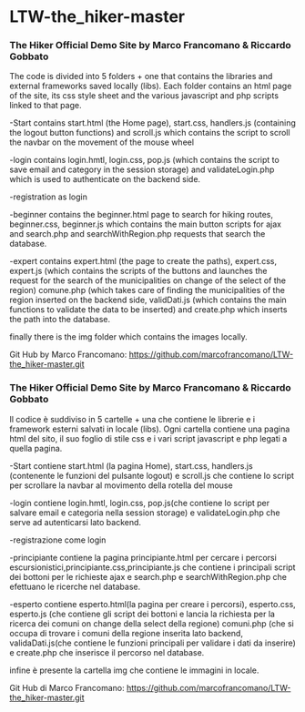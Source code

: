 # LTW-the_hiker-master

### The Hiker Official Demo Site by Marco Francomano &amp; Riccardo Gobbato

The code is divided into 5 folders + one that contains the libraries and external frameworks saved locally (libs). Each folder contains an html page of the site, its css style sheet and the various javascript and php scripts linked to that page.

-Start contains start.html (the Home page), start.css, handlers.js (containing the logout button functions) and scroll.js which contains the script to scroll the navbar on the movement of the mouse wheel

-login contains login.hmtl, login.css, pop.js (which contains the script to save email and category in the session storage) and validateLogin.php which is used to authenticate on the backend side.

-registration as login

-beginner contains the beginner.html page to search for hiking routes, beginner.css, beginner.js which contains the main button scripts for ajax and search.php and searchWithRegion.php requests that search the database.

-expert contains expert.html (the page to create the paths), expert.css, expert.js (which contains the scripts of the buttons and launches the request for the search of the municipalities on change of the select of the region) comune.php (which takes care of finding the municipalities of the region inserted on the backend side, validDati.js (which contains the main functions to validate the data to be inserted) and create.php which inserts the path into the database.

finally there is the img folder which contains the images locally.

Git Hub by Marco Francomano: https://github.com/marcofrancomano/LTW-the_hiker-master.git





### The Hiker Official Demo Site by Marco Francomano &amp; Riccardo Gobbato


Il codice è suddiviso in 5 cartelle + una che contiene le librerie e i framework esterni salvati in locale (libs).
Ogni cartella contiene una pagina html del sito, il suo foglio di stile css e i vari script javascript e php legati a quella pagina.

-Start contiene start.html (la pagina Home), start.css, handlers.js (contenente le funzioni del pulsante logout) e scroll.js che contiene lo script per scrollare la navbar al movimento della rotella del mouse

-login contiene login.hmtl, login.css, pop.js(che contiene lo script per salvare email e categoria nella session storage) e validateLogin.php che serve ad autenticarsi lato backend.

-registrazione come login

-principiante contiene la pagina principiante.html per cercare i percorsi escursionistici,principiante.css,principiante.js che contiene i principali script dei bottoni per le richieste ajax e search.php e searchWithRegion.php che efettuano le ricerche nel database.

-esperto contiene esperto.html(la pagina per creare i percorsi), esperto.css, esperto.js (che contiene gli script dei bottoni e lancia la richiesta per la ricerca dei comuni on change della select della regione) comuni.php (che si occupa di trovare i comuni della regione inserita lato backend, validaDati.js(che contiene le funzioni principali per validare i dati da inserire) e create.php che inserisce il percorso nel database.

infine è presente la cartella img che contiene le immagini in locale.

Git Hub di Marco Francomano: https://github.com/marcofrancomano/LTW-the_hiker-master.git 
